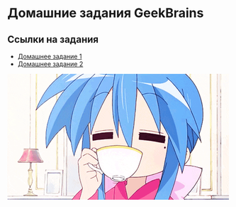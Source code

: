 # Домашние задания GeekBrains
## Ссылки на задания
+ [Домашнее задание 1](./Domashka/Dz1.cs)
+ [Домашнее задание 2](./Domashka/Dz2.cs)

![](gb-assets/main.gif)